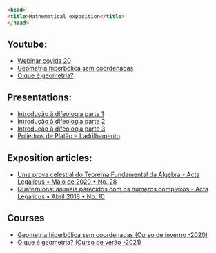 ```html
<head>
<title>Mathematical exposition</title>
</head>
```

## Youtube: 

- [Webinar covida 20](https://www.youtube.com/channel/UCPGlAyWJqK37uXlRJ4nlP4g) 
- [Geometria hiperbólica sem coordenadas](https://www.youtube.com/playlist?list=PLB2CI4e5fuMKAkyiH9xN9cci50G3BcJ-I)
- [O que é geometria?](https://www.youtube.com/playlist?list=PLB2CI4e5fuMKxJG2M2LvVp4bFhGC0bXxq)

## Presentations:

-   [Introdução à difeologia parte 1](https://www.youtube.com/watch?v=ZgoPWoQaxm8)
-   [Introdução à difeologia parte 2](https://www.youtube.com/watch?v=fvQ6Wm_cYug)
-   [Introdução à difeologia parte 3](https://www.youtube.com/watch?v=MfzYQ_g5Gw8)
-   [Poliedros de Platâo e Ladrilhamento](https://www.youtube.com/watch?v=PfBgpT3MzMM)

## Exposition articles:

-   [Uma prova celestial do Teorema Fundamental da Álgebra - Acta Legalicus • Maio de 2020 • No. 28](http://www.cemeai.icmc.usp.br/actalegalicus/uma-prova-celestial-do-teorema-fundamental-da-algebra/)
-   [Quaternions: animais parecidos com os números complexos - Acta Legalicus • Abril 2018 • No. 10](http://www.cemeai.icmc.usp.br/actalegalicus/quaternions-animais-parecidos-com-os-numeros-complexos/)

## Courses

- [Geometria hiperbólica sem coordenadas (Curso de inverno -2020)](classicalgeometry.md)
- [O que é geometria? (Curso de verão -2021)](oqehgeometria.md)

